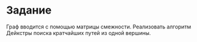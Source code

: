 # Задание
Граф вводится с помощью матрицы смежности. Реализовать алгоритм Дейкстры поиска кратчайших путей из одной вершины.